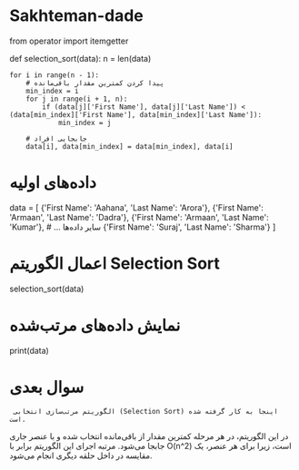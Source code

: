 # Sakhteman-dade
from operator import itemgetter

def selection_sort(data):
    n = len(data)

    for i in range(n - 1):
        # پیدا کردن کمترین مقدار باقی‌مانده
        min_index = i
        for j in range(i + 1, n):
            if (data[j]['First Name'], data[j]['Last Name']) < (data[min_index]['First Name'], data[min_index]['Last Name']):
                min_index = j

        # جابجایی افراد
        data[i], data[min_index] = data[min_index], data[i]

# داده‌های اولیه
data = [
    {'First Name': 'Aahana', 'Last Name': 'Arora'},
    {'First Name': 'Armaan', 'Last Name': 'Dadra'},
    {'First Name': 'Armaan', 'Last Name': 'Kumar'},
    # ... سایر داده‌ها
    {'First Name': 'Suraj', 'Last Name': 'Sharma'}
]

# اعمال الگوریتم Selection Sort
selection_sort(data)

# نمایش داده‌های مرتب‌شده
print(data)

# سوال بعدی
     الگوریتم مرتب‌سازی انتخابی (Selection Sort) اینجا به کار گرفته شده است. 
در این الگوریتم، در هر مرحله کمترین مقدار از باقی‌مانده انتخاب شده و با عنصر جاری جابجا می‌شود. 
مرتبه اجرای این الگوریتم برابر با O(n^2) است، زیرا برای هر عنصر، یک مقایسه در داخل حلقه دیگری انجام می‌شود.